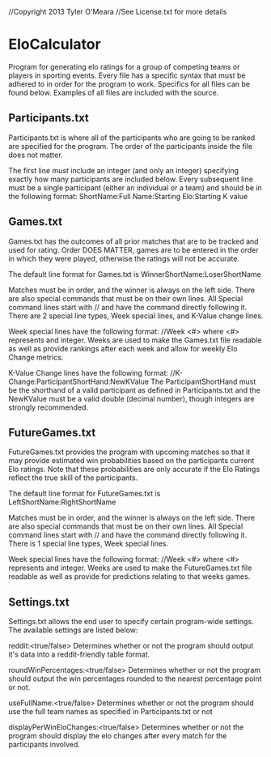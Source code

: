 //Copyright 2013 Tyler O'Meara
//See License.txt for more details

EloCalculator
=============

Program for generating elo ratings for a group of competing teams or players in sporting events.
Every file has a specific syntax that must be adhered to in order for the program to work. Specifics for all files can be found below. Examples of all files are included with the source.

Participants.txt
----------------

Participants.txt is where all of the participants who are going to be ranked are specified for the program. The order of the participants inside the file does not matter.

The first line *must* include an integer (and only an integer) specifying exactly how many participants are included below.
Every subsequent line must be a single participant (either an individual or a team) and should be in the following format:
ShortName:Full Name:Starting Elo:Starting K value

Games.txt
---------

Games.txt has the outcomes of all prior matches that are to be tracked and used for rating. Order DOES MATTER, games are to be entered in the order in which they were played, otherwise the ratings will not be accurate.

The default line format for Games.txt is
WinnerShortName:LoserShortName

Matches must be in order, and the winner is always on the left side.
There are also special commands that must be on their own lines. All Special command lines start with // and have the command directly following it.
There are 2 special line types, Week special lines, and K-Value change lines.

Week special lines have the following format:
//Week <#>
where <#> represents and integer. Weeks are used to make the Games.txt file readable as well as provide rankings after each week and allow for weekly Elo Change metrics.

K-Value Change lines have the following format:
//K-Change:ParticipantShortHand:NewKValue
The ParticipantShortHand must be the shorthand of a valid participant as defined in Participants.txt and the NewKValue must be a valid double (decimal number), though integers are strongly recommended.

FutureGames.txt
---------------

FutureGames.txt provides the program with upcoming matches so that it may provide estimated win probabilities based on the participants current Elo ratings. Note that these probabilities are only accurate if the Elo Ratings reflect the true skill of the participants.

The default line format for FutureGames.txt is
LeftShortName:RightShortName

Matches must be in order, and the winner is always on the left side.
There are also special commands that must be on their own lines. All Special command lines start with // and have the command directly following it.
There is 1 special line types, Week special lines.

Week special lines have the following format:
//Week <#>
where <#> represents and integer. Weeks are used to make the FutureGames.txt file readable as well as provide for predictions relating to that weeks games.

Settings.txt
------------

Settings.txt allows the end user to specify certain program-wide settings.
The available settings are listed below:

reddit:<true/false>
Determines whether or not the program should output it's data into a reddit-friendly table format.

roundWinPercentages:<true/false>
Determines whether or not the program should output the win percentages rounded to the nearest percentage point or not.

useFullName:<true/false>
Determines whether or not the program should use the full team names as specified in Participants.txt or not

displayPerWinEloChanges:<true/false>
Determines whether or not the program should display the elo changes after every match for the participants involved.
